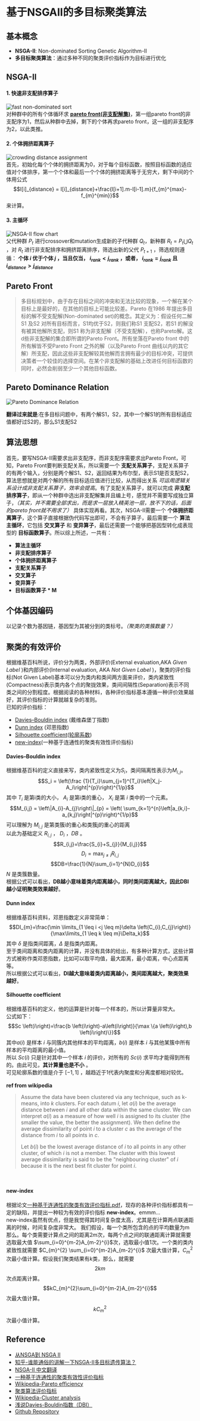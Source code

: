 # 基于NSGAII的多目标聚类算法

## 基本概念
- **NSGA-II**: Non-dominated Sorting Genetic Algorithm-II
- **多目标聚类算法**：通过多种不同的聚类评价指标作为目标进行优化

## NSGA-II

#### 1. 快速非支配排序算子<br>
![fast non-dominated sort](img/fast-non-dominated-sort.png)<br>
对种群中的所有个体循环求 **[pareto front(非支配解集)](https://baike.baidu.com/item/%E9%9D%9E%E6%94%AF%E9%85%8D%E8%A7%A3/6911808?fr=aladdin)**，第一组pareto front的非支配序为1，然后从种群中去掉，剩下的个体再求pareto front，这一组的非支配序为2，以此类推。

#### 2. 个体拥挤距离算子
![crowding distance assignment](img/crowding-distance-assignment.png)<br>
首先，初始化每个个体的拥挤距离为0，对于每个目标函数，按照目标函数的适应值对个体排序，第一个个体和最后一个个体的拥挤距离等于无穷大，剩下中间的个体用公式
$$I[i]_{distance} = I[i]_{distance}+\frac{I[i+1].m-I[i-1].m}{f_{m}^{max}-f_{m}^{min}}$$
来计算。

#### 3. 主循环
![NSGA-II flow chart](img/NSGA-II_flow_chart.png)<br>
父代种群 $P_t$ 进行crossover和mutation生成新的子代种群 $Q_t$，新种群 $R_t = P_t \bigcup Q_t$ ，对 $R_t$ 进行非支配排序和拥挤距离排序，筛选出新的父代 $P_{t+1}$ ，筛选规则遵循： **个体 $i$ 优于个体 $j$ ，当且仅当， $i_{rank} < j_{rank}$ ，或者， $i_{rank} = j_{rank}$ 且 $i_{distance} > j_{distance}$**
## Pareto Front
> 多目标规划中，由于存在目标之间的冲突和无法比较的现象，一个解在某个目标上是最好的，在其他的目标上可能比较差。Pareto 在1986 年提出多目标的解不受支配解(Non-dominated set)的概念。其定义为：假设任何二解S1 及S2 对所有目标而言，S1均优于S2，则我们称S1 支配S2，若S1 的解没有被其他解所支配，则S1 称为非支配解（不受支配解），也称Pareto解。这d些非支配解的集合即所谓的Pareto Front。所有坐落在Pareto front 中的所有解皆不受Pareto Front 之外的解（以及Pareto Front 曲线以内的其它解）所支配，因此这些非支配解较其他解而言拥有最少的目标冲突，可提供决策者一个较佳的选择空间。在某个非支配解的基础上改进任何目标函数的同时，必然会削弱至少一个其他目标函数。

## Pareto Dominance Relation
![Pareto Dominance Relation](img/pareto_domainance_relation.png)

**翻译过来就是**:在多目标问题中，有两个解S1，S2，其中一个解S1的所有目标适应值都好过S2的，那么S1支配S2

## 算法思想
首先，要写NSGA-II需要求出非支配序，而非支配序需要求出Pareto Front，可知，Pareto Front要判断支配关系，所以需要一个 **支配关系算子**，支配关系算子的有两个输入，分别是两个解S1、S2，返回结果为布尔型，表示S1是否支配S2，算法思想就是对两个解的所有目标适应值进行比较，从而得出关系 *可运用逻辑关系设计成非支配关系算子，效率会提高*。有了支配关系算子，就可以完成 **非支配排序算子**，即从一个种群中选出非支配解集并且编上号，感觉并不需要写成独立算子，*（其实，并不需要全部求出，而是求一层放入精英池一层，放不下的话，后面的pareto front就不用求了）* 具体实现再看。其次，NSGA-II需要一个 **个体拥挤距离算子**，这个算子直接根据伪代码写出即可，不会有子算子，最后需要一个 **算法主循环**，它包括 **交叉算子** 和 **变异算子**，最后还需要一个能够把基因型转化成表现型的 **目标函数算子**。所以综上所述，一共有：
* **算法主循环**
* **非支配排序算子**
* **个体拥挤距离算子**
* **支配关系算子**
* **交叉算子**
* **变异算子**
* **目标函数算子 * M**

## 个体基因编码
以记录个数为基因链，基因型为其被分到的类标号。*（聚类的类簇数量？）*

## 聚类的有效评价
根据维基百科所说，评价分为两类，外部评价(External evaluation,AKA *Given Label* )和内部评价(Internal evaluation, AKA *Not Given Label* )，聚类的评价指标(Not Given Label)基本可以分为类内和类间两方面来评价，类内紧致性(Compactness)表示类内各个点的聚拢效果，类间间隔性(Separation)表示不同类之间的分割程度。根据阅读的各种材料，各种评价指标基本遵循一种评价效果越好，其评价指标的计算就越复杂的准则。<br>
已知的评价指标：
* [Davies–Bouldin index](https://en.wikipedia.org/wiki/Davies%E2%80%93Bouldin_index) (戴维森堡丁指数)
* [Dunn index](https://en.wikipedia.org/wiki/Dunn_index) (邓恩指数)
* [Silhouette coefficient](https://en.wikipedia.org/wiki/Silhouette_(clustering))([轮廓系数](https://baike.baidu.com/item/%E8%BD%AE%E5%BB%93%E7%B3%BB%E6%95%B0/17361607?fr=aladdin))
* [new-index](file/a_clustering_validity_evaluation_index_based_on_connectivity.pdf)(一种基于连通性的聚类有效性评价指标)

#### Davies–Bouldin index
根据维基百科的定义直接来写，类内紧致性定义为$S_i$，类间隔离性表示为$M_{i,j}$。
$$S_i = \left(\frac {1}{T_i}\sum_{j=1}^{T_i}\left|X_j-A_i\right|^{p}\right)^{1/p}$$
其中 $T_{i}$ 是第i类的大小， $A_{i}$ 是第i类的重心， $X_{i}$ 是第 $i$ 类中的一个元素。
$$M_{i,j} = \left\|A_{i}-A_{j}\right\|_{p} = \left( \sum_{k=1}^{n}\left|a_{k,i}-a_{k,j}\right|^{p}\right)^{1/p}$$
可以理解为 $M_{i,j}$ 是第类簇i的重心和类簇j的重心的距离<br>
以此为基础定义 $R_{i,j}$ ， $D_{i}$ ，$DB$ 。
$$R_{i,j}=\frac{S_{i}+S_{j}}{M_{i,j}}$$
$$D_{i}=\max_{j \neq i}R_{i,j}$$
$$DB=\frac{1}{N}\sum_{i=1}^{N}D_{i}$$
$N$ 是类簇数量。<br>
根据公式可以看出，**DB越小意味着类内距离越小，同时类间距离越大，因此DBI越小证明聚类效果越好**。

#### Dunn index
根据维基百科资料，邓恩指数定义非常简单：
$$DI_{m}=\frac{\min \limits_{1 \leq i <j \leq m}\delta \left(C_{i},C_{j}\right)}{\max\limits_{1 \leq k \leq m}\Delta_k}$$
其中 $\delta$ 是指类间距离，$\Delta$ 是指类内距离。<br>
至于类间距离和类内距离的计算，并没有具体的给出，有多种计算方式，这些计算方式被称作类邓恩指数，比如可以取平均值，最大距离，最小距离，中心点距离等。<br>
所以根据公式可以看出，**DI越大意味着类内距离越小，类间距离越大，聚类效果越好**。

#### Silhouette coefficient
根据维基百科的定义，他的运算是针对每一个样本的，所以计算量非常大。<br>
公式如下：
$$Sc \left(i\right)=\frac{b \left(i\right)-a\left(i\right)}{\max \{a \left(i\right),b \left(i\right)\}}$$
其中$a \left(i\right)$ 是样本 $i$ 与同簇内其他样本的平均距离，$b\left(i\right)$ 是样本 $i$ 与其他某簇中所有样本的平均距离的最小值。<br>
所以 $Sc(i)$ 只是针对其中一个样本 $i$ 的评价，对所有的 $Sc(i)$ 求平均才能得到所有的。由此可见，**其计算量也是不小** 。<br>
可见轮廓系数的值是介于 $[-1,1]$ ，越趋近于1代表内聚度和分离度都相对较优。<br>
<br>
**ref from wikipedia**
> Assume the data have been clustered via any technique, such as k-means, into $k$ clusters. For each datum $i$, let $a(i)$ be the average distance between $i$ and all other data within the same cluster. We can interpret $a(i)$ as a measure of how well $i$ is assigned to its cluster (the smaller the value, the better the assignment). We then define the average dissimilarity of point $i$ to a cluster $c$ as the average of the distance from $i$ to all points in $c$.
>
> Let $b(i)$ be the lowest average distance of $i$ to all points in any other cluster, of which $i$ is not a member. The cluster with this lowest average dissimilarity is said to be the "neighbouring cluster" of $i$ because it is the next best fit cluster for point $i$.
<br>

#### new-index

根据论文[一种基于连通性的聚类有效评价指标.pdf](file/a_clustering_validity_evaluation_index_based_on_connectivity.pdf)，现存的各种评价指标都具有一定的缺陷，并提出一种较为有效的评价指标 **new-index**。emmm... <br>
new-index虽然有优点，但是我觉得其时间复杂度太高，尤其是在计算两点联通距离的时候，时间复杂度非常大。
我们假设，每一个类所包含的点的平均数量为m那么。每个类需要计算点之间的距离$2m$次，每两个点之间的联通距离计算就需要选取最大值 $\sum_{i=0}^{m-2}A_{m-2}^{i}$次，选取最小值1次。一个类的类内紧致性就需要 $C_{m}^{2} \sum_{i=0}^{m-2}A_{m-2}^{i}$ 次最大值计算，$C_{m}^{2}$ 次最小值计算。假设我们聚类结果有$k$类，那么，就需要
$$2km$$
次点距离计算。
$$kC_{m}^{2}\sum_{i=0}^{m-2}A_{m-2}^{i}$$
次最大值计算。
$$kC_{m}^{2}$$
次最小值计算。

## Reference
* [从NSGA到 NSGA II](http://www.cnblogs.com/bnuvincent/p/52s68786.html)
* [知乎-谁能通俗的讲解一下NSGA-II多目标遗传算法？](https://www.zhihu.com/question/26990498)
* [NSGA-II 中文翻译](file/NSGA-II_Chinese_Translation.pdf)
* [一种基于连通性的聚类有效性评价指标](file/a_clustering_validity_evaluation_index_based_on_connectivity.pdf)
* [Wikipedia-Pareto efficiency](https://en.wikipedia.org/wiki/Pareto_efficiency)
* [聚类算法评价指标](http://blog.csdn.net/sinat_33363493/article/details/52496011)
* [Wikipedia-Cluster analysis](https://en.wikipedia.org/wiki/Cluster_analysis#Internal_evaluation)
* [浅说Davies-Bouldin指数（DBI）](http://blog.sina.com.cn/s/blog_65c8baf901016flh.html)
* [Github Repository](https://github.com/MaxLeojh/NSGA-II)
